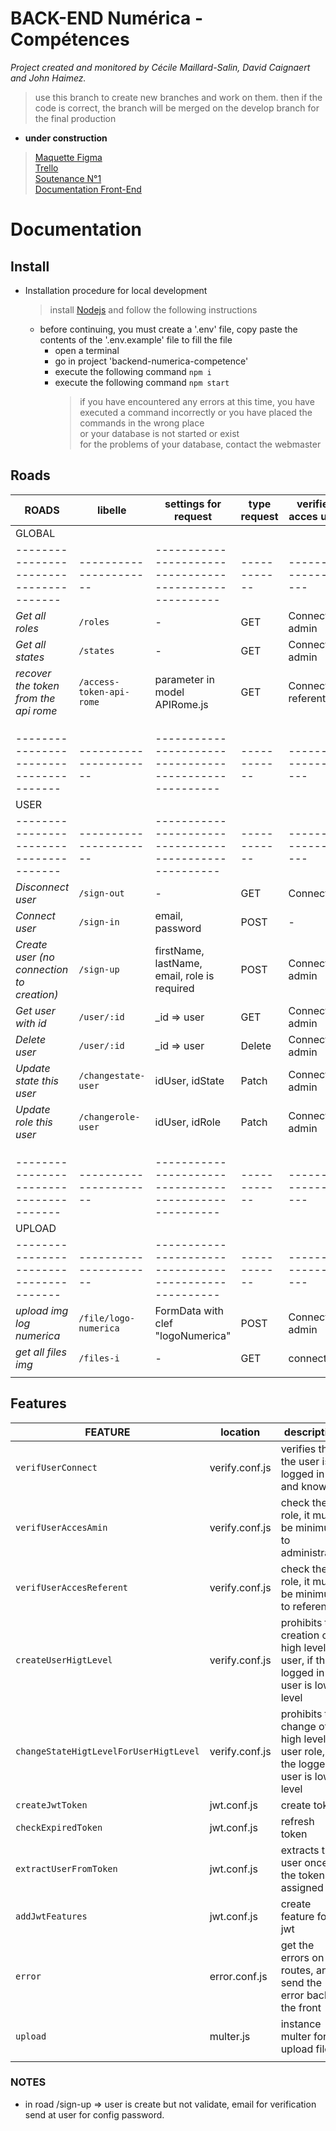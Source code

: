 # BACK-END Numérica - Compétences

_Project created and monitored by Cécile Maillard-Salin, David Caignaert and John Haimez._

> use this branch to create new branches and work on them.
> then if the code is correct, the branch will be merged on the develop branch for the final production

- **under construction**

> [Maquette Figma](https://www.figma.com/proto/ILECZVkbsHWVSmTIbRFCEF/projet-co-maquette?node-id=547%3A5085&scaling=min-zoom)  
> [Trello](https://trello.com/b/E2KKZtPq/prod-numerica-comp%C3%A9tences)  
> [Soutenance N°1](https://prezi.com/dashboard/next/#/presentations)  
> [Documentation Front-End](https://github.com/j314h/frontend-numerica-competences/tree/developp)

# Documentation

## Install

- Installation procedure for local development

  > install [Nodejs](https://nodejs.org/en/) and follow the following instructions

  - before continuing, you must create a '.env' file, copy paste the contents of the '.env.example' file to fill the file
    - open a terminal
    - go in project 'backend-numerica-competence'
    - execute the following command `npm i`
    - execute the following command `npm start`
      > if you have encountered any errors at this time, you have executed a command incorrectly or you have placed the commands in the wrong place  
      > or your database is not started or exist  
      > for the problems of your database, contact the webmaster

## Roads

| ROADS                                     | libelle                  | settings for request                                   | type request | verified acces user | middleware                                                                 |
| ----------------------------------------- | ------------------------ | ------------------------------------------------------ | ------------ | ------------------- | -------------------------------------------------------------------------- |
| GLOBAL                                    |                          |                                                        |              |                     |                                                                            |
| ---------------------------------------   | ----------------------   | ------------------------------------------------------ | ------------ | ------------------- | ----------                                                                 |
| _Get all roles_                           | `/roles`                 | -                                                      | GET          | Connected admin     | verifUserConnect, verifUserAccesAmin                                       |
| _Get all states_                          | `/states`                | -                                                      | GET          | Connected admin     | verifUserConnect, verifUserAccesAmin                                       |
| _recover the token from the api rome_     | `/access-token-api-rome` | parameter in model APIRome.js                          | GET          | Connected referent  | verifUserConnect, verifUserAccesReferent                                   |
|                                           |                          |                                                        |              |                     |                                                                            |
|                                           |                          |                                                        |              |                     |                                                                            |
|                                           |                          |                                                        |              |                     |                                                                            |
| ---------------------------------------   | ----------------------   | ------------------------------------------------------ | ------------ | ------------------- | ----------                                                                 |
| USER                                      |                          |                                                        |              |                     |                                                                            |
| ---------------------------------------   | ----------------------   | ------------------------------------------------------ | ------------ | ------------------- | ----------                                                                 |
| _Disconnect user_                         | `/sign-out`              | -                                                      | GET          | Connected           | verifUserConnect                                                           |
| _Connect user_                            | `/sign-in`               | email, password                                        | POST         | -                   | -                                                                          |
| _Create user (no connection to creation)_ | `/sign-up`               | firstName, lastName, email, role is required           | POST         | Connected, admin    | verifUserConnect, verifUserAccesReferent, createUserHigtLevel              |
| _Get user with id_                        | `/user/:id`              | \_id => user                                           | GET          | Connected, admin    | verifUserConnect, verifUserAccesReferent,                                  |
| _Delete user_                             | `/user/:id`              | \_id => user                                           | Delete       | Connected, admin    | verifUserConnect, verifUserAccesAmin                                       |
| _Update state this user_                  | `/changestate-user`      | idUser, idState                                        | Patch        | Connected, admin    | verifUserConnect, verifUserAccesAmin, changeStateHigtLevelForUserHigtLevel |
| _Update role this user_                   | `/changerole-user`       | idUser, idRole                                         | Patch        | Connected, admin    | verifUserConnect, verifUserAccesAmin, createUserHigtLevel                  |
|                                           |                          |                                                        |              |                     |                                                                            |
|                                           |                          |                                                        |              |                     |                                                                            |
|                                           |                          |                                                        |              |                     |                                                                            |
| ---------------------------------------   | ----------------------   | ------------------------------------------------------ | ------------ | ------------------- | ----------                                                                 |
| UPLOAD                                    |                          |                                                        |              |                     |                                                                            |
| ---------------------------------------   | ----------------------   | ------------------------------------------------------ | ------------ | ------------------- | ----------                                                                 |
| _upload img log numerica_                 | `/file/logo-numerica`    | FormData with clef "logoNumerica"                      | POST         | Connected, admin    | verifUserRoot ,verifUserConnect                                            |
| _get all files img_                       | `/files-i`               | -                                                      | GET          | connected           | verifUserConnect                                                           |
|                                           |                          |                                                        |              |                     |                                                                            |

## Features

| FEATURE                                | location       | description                                                                      |
| -------------------------------------- | -------------- | -------------------------------------------------------------------------------- |
| `verifUserConnect`                     | verify.conf.js | verifies that the user is logged in and known                                    |
| `verifUserAccesAmin`                   | verify.conf.js | check the role, it must be minimum to administrator                              |
| `verifUserAccesReferent`               | verify.conf.js | check the role, it must be minimum to referent                                   |
| `createUserHigtLevel`                  | verify.conf.js | prohibits the creation of high level user, if the logged in user is low level    |
| `changeStateHigtLevelForUserHigtLevel` | verify.conf.js | prohibits the change of high level user role, if the logged in user is low level |
| `createJwtToken`                       | jwt.conf.js    | create token                                                                     |
| `checkExpiredToken`                    | jwt.conf.js    | refresh token                                                                    |
| `extractUserFromToken`                 | jwt.conf.js    | extracts the user once the token is assigned                                     |
| `addJwtFeatures`                       | jwt.conf.js    | create feature for jwt                                                           |
| `error`                                | error.conf.js  | get the errors on the routes, and send the error back to the front               |
| `upload`                               | multer.js      | instance multer for upload file                                                  |
|                                        |                |                                                                                  |

### NOTES

- in road /sign-up => user is create but not validate, email for verification send at user for config password.
